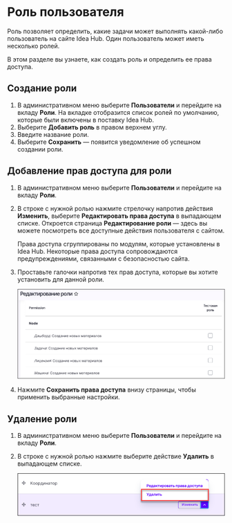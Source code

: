 # Роль пользователя 

Роль позволяет определить, какие задачи может выполнять какой-либо пользователь на сайте Idea Hub. Один пользователь может иметь несколько ролей.

В этом разделе вы узнаете, как создать роль и определить ее права доступа.

## Создание роли

1. В административном меню выберите **Пользователи** и перейдите на вкладу **Роли**. На вкладке отобразится список ролей по умолчанию, которые были включены в поставку Idea Hub.
1. Выберите **Добавить роль** в правом верхнем углу.
1. Введите название роли.
1. Выберите **Сохранить** — появится уведомление об успешном создании роли.

## Добавление прав доступа для роли

1. В административном меню выберите **Пользователи** и перейдите на вкладу **Роли**.
1. В строке с нужной ролью нажмите стрелочку напротив действия **Изменить**, выберите **Редактировать права доступа** в выпадающем списке. Откроется страница **Редактирование роли** — здесь вы можете посмотреть все доступные действия пользователя с сайтом.
   
   Права доступа сгруппированы по модулям, которые установлены в Idea Hub. Некоторые права доступа сопровождаются предупреждениями, связанными с безопасностью сайта. 

1. Проставьте галочки напротив тех прав доступа, которые вы хотите установить для данной роли.

   ![](<../../../idea-hub/resources/admin/users/permissions.png>)
  
1. Нажмите **Сохранить права доступа** внизу страницы, чтобы применить выбранные настройки.


## Удаление роли 

1. В административном меню выберите **Пользователи** и перейдите на вкладу **Роли**.
1. В строке с нужной ролью нажмите выберите действие **Удалить** в выпадающем списке.

   ![](<../../../idea-hub/resources/admin/users/delete-role.png>)
